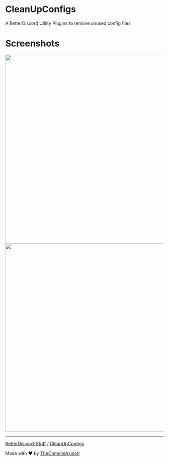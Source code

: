 # CleanUpConfigs

A BetterDiscord Utility Plugins to remove unused config files

# Screenshots

<img width="600" src="https://raw.githubusercontent.com/TheCommieAxolotl/BetterDiscord-Stuff/main/CleanUpConfigs/assets/Settings.png" />
<img width="600" src="https://raw.githubusercontent.com/TheCommieAxolotl/BetterDiscord-Stuff/main/CleanUpConfigs/assets/Popup.png" />

---

[BetterDiscord-Stuff](https://github.com/TheCommieAxolotl/BetterDiscord-Stuff) / [CleanUpConfigs](https://github.com/TheCommieAxolotl/BetterDiscord-Stuff/tree/main/CleanUpConfigs)

Made with ❤️ by [TheCommieAxolotl](https://github.com/TheCommieAxolotl)